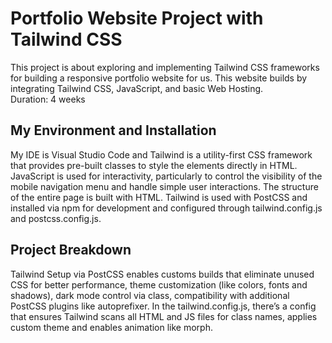 # Portfolio Website Project with Tailwind CSS
This project is about exploring and implementing Tailwind CSS frameworks for building a responsive portfolio website for us. This website builds by integrating Tailwind CSS, JavaScript, and basic Web Hosting. <br>
Duration: 4 weeks
## My Environment and Installation 
My IDE is Visual Studio Code and Tailwind is a utility-first CSS framework that provides pre-built classes to style the elements directly in HTML. JavaScript is used for interactivity, particularly to control the visibility of the mobile navigation menu and handle simple user interactions. The structure of the entire page is built with HTML.
Tailwind is used with PostCSS and installed via npm for development and configured through tailwind.config.js and postcss.config.js.
## Project Breakdown
Tailwind Setup via PostCSS enables customs builds that eliminate unused CSS for better performance, theme customization (like colors, fonts and shadows), dark mode control via class, compatibility with additional PostCSS plugins like autoprefixer. In the tailwind.config.js, there’s a config that ensures Tailwind scans all HTML and JS files for class names, applies custom theme and enables animation like morph.

